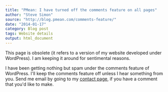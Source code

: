 ```yaml
---
title: "PMean: I have turned off the comments feature on all pages"
author: "Steve Simon"
source: "http://blog.pmean.com/comments-feature/"
date: "2014-01-17"
category: Blog post
tags: Website details
output: html_document
---
```


This page is obsolete (it refers to a version of my website developed under WordPress). I am keeping it around for sentimental reasons.

I have been getting nothing but spam under the comments feature of
WordPress. I'll keep the comments feature off unless I hear something
from you. Send me email by going to my [contact
page](http://www.pmean.com/contact.html), if you have a comment that
you'd like to make.

<!---more--->



